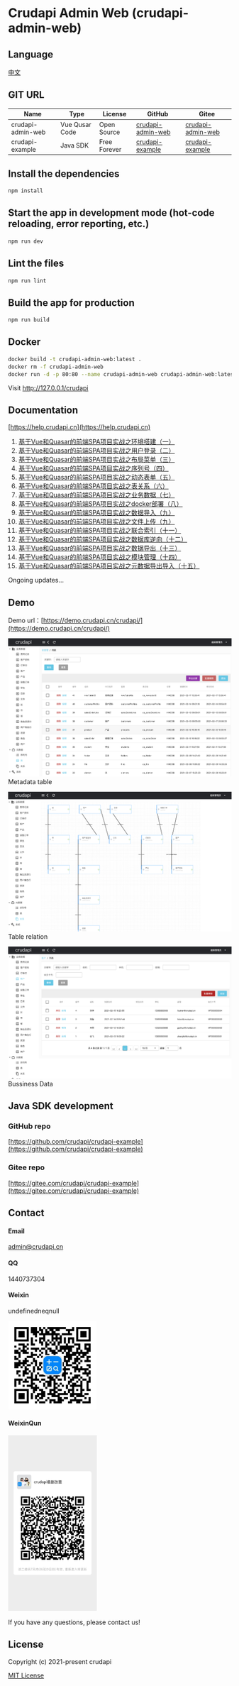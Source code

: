 # Crudapi Admin Web (crudapi-admin-web)

## Language
[中文](README_CN.md)

## GIT URL
Name | Type | License | GitHub| Gitee
--- | --- | --- | --- | ---
crudapi-admin-web | Vue Qusar Code | Open Source | [crudapi-admin-web](https://github.com/crudapi/crudapi-admin-web) | [crudapi-admin-web](https://gitee.com/crudapi/crudapi-admin-web)
crudapi-example| Java SDK | Free Forever | [crudapi-example](https://github.com/crudapi/crudapi-example) | [crudapi-example](https://gitee.com/crudapi/crudapi-example)

## Install the dependencies
```bash
npm install
```

## Start the app in development mode (hot-code reloading, error reporting, etc.)
```bash
npm run dev
```

## Lint the files
```bash
npm run lint
```

## Build the app for production
```bash
npm run build
```

## Docker
```bash
docker build -t crudapi-admin-web:latest .
docker rm -f crudapi-admin-web
docker run -d -p 80:80 --name crudapi-admin-web crudapi-admin-web:latest
```
Visit [ http://127.0.0.1/crudapi ](http://127.0.0.1/crudapi)

## Documentation

[https://help.crudapi.cn](https://help.crudapi.cn)

1. [ 基于Vue和Quasar的前端SPA项目实战之环境搭建（一）](https://help.crudapi.cn/crudapi-admin-web/helloworld.html)
2. [ 基于Vue和Quasar的前端SPA项目实战之用户登录（二）](https://help.crudapi.cn/crudapi-admin-web/login.html)
3. [ 基于Vue和Quasar的前端SPA项目实战之布局菜单（三）](https://help.crudapi.cn/crudapi-admin-web/layout.html)
4. [ 基于Vue和Quasar的前端SPA项目实战之序列号（四）](https://help.crudapi.cn/crudapi-admin-web/sequence.html)
5. [ 基于Vue和Quasar的前端SPA项目实战之动态表单（五）](https://help.crudapi.cn/crudapi-admin-web/metadatatable.html)
6. [ 基于Vue和Quasar的前端SPA项目实战之表关系（六）](https://help.crudapi.cn/crudapi-admin-web/metadatarelation.html)
7. [ 基于Vue和Quasar的前端SPA项目实战之业务数据（七）](https://help.crudapi.cn/crudapi-admin-web/business.html)
8. [ 基于Vue和Quasar的前端SPA项目实战之docker部署（八）](https://help.crudapi.cn/crudapi-admin-web/docker.html)
9. [ 基于Vue和Quasar的前端SPA项目实战之数据导入（九）](https://help.crudapi.cn/crudapi-admin-web/import.html)
10. [ 基于Vue和Quasar的前端SPA项目实战之文件上传（九）](https://help.crudapi.cn/crudapi-admin-web/fileupload.html)
11. [ 基于Vue和Quasar的前端SPA项目实战之联合索引（十一）](https://help.crudapi.cn/crudapi-admin-web/unionindex.html)
12. [ 基于Vue和Quasar的前端SPA项目实战之数据库逆向（十二）](https://help.crudapi.cn/crudapi-admin-web/dbfirst.html)
13. [ 基于Vue和Quasar的前端SPA项目实战之数据导出（十三）](https://help.crudapi.cn/crudapi-admin-web/export.html)
14. [ 基于Vue和Quasar的前端SPA项目实战之模块管理（十四）](https://help.crudapi.cn/crudapi-admin-web/module.html)
15. [ 基于Vue和Quasar的前端SPA项目实战之元数据导出导入（十五）](https://help.crudapi.cn/crudapi-admin-web/metadataexportimport.html)

Ongoing updates...

## Demo
Demo url：[https://demo.crudapi.cn/crudapi/](https://demo.crudapi.cn/crudapi/)

![table](./img/table.png)
Metadata table

![table](./img/relation.png)
Table relation

![customer](./img/customer.png)
Bussiness Data

## Java SDK development
### GitHub repo
[https://github.com/crudapi/crudapi-example](https://github.com/crudapi/crudapi-example)

### Gitee repo
[https://gitee.com/crudapi/crudapi-example](https://gitee.com/crudapi/crudapi-example)

## Contact
#### Email
admin@crudapi.cn

#### QQ
1440737304

#### Weixin
undefinedneqnull

<div align="left">
  <img width = "200" src="./img/crudapiweixin.jpeg">
</div>

#### WeixinQun
<div align="left">
  <img width = "200" src="./img/weixinqun.png">
</div>

If you have any questions, please contact us!

## License

Copyright (c) 2021-present crudapi

[MIT License](http://en.wikipedia.org/wiki/MIT_License)
